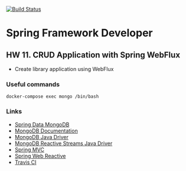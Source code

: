 [![Build Status](https://travis-ci.org/ifqthenp/spring-otus-hw-11-spring-webflux.svg?branch=master)](https://travis-ci.org/ifqthenp/spring-otus-hw-11-spring-webflux)

# Spring Framework Developer

## HW 11. CRUD Application with Spring WebFlux

- Create library application using WebFlux

### Useful commands

```shell
docker-compose exec mongo /bin/bash
```

### Links

- [Spring Data MongoDB](https://spring.io/projects/spring-data-mongodb)
- [MongoDB Documentation](https://docs.mongodb.com/manual)
- [MongoDB Java Driver](http://mongodb.github.io/mongo-java-driver)
- [MongoDB Reactive Streams Java Driver](http://mongodb.github.io/mongo-java-driver-reactivestreams)
- [Spring MVC](https://docs.spring.io/spring/docs/current/spring-framework-reference/web.html)
- [Spring Web Reactive](https://docs.spring.io/spring/docs/current/spring-framework-reference/web-reactive.html)
- [Travis CI](https://docs.travis-ci.com/)
